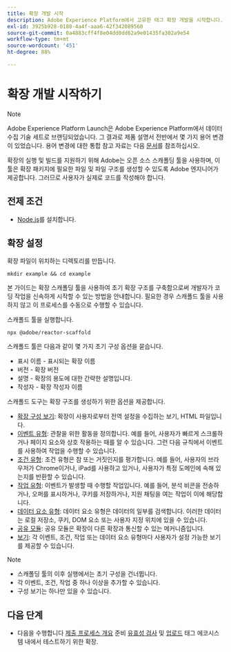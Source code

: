```yaml
---
title: 확장 개발 시작
description: Adobe Experience Platform에서 고유한 태그 확장 개발을 시작합니다.
exl-id: 3925b928-0180-4a4f-aaa6-42f342089560
source-git-commit: 0a4883cff4f8e04dd0dd62a9e01435fa302a9e54
workflow-type: tm+mt
source-wordcount: '451'
ht-degree: 88%

---
```


# 확장 개발 시작하기

>[!NOTE]
>
>Adobe Experience Platform Launch은 Adobe Experience Platform에서 데이터 수집 기술 세트로 브랜딩되었습니다. 그 결과로 제품 설명서 전반에서 몇 가지 용어 변경이 있었습니다. 용어 변경에 대한 통합 참고 자료는 다음 [문서](../term-updates.md)를 참조하십시오.

확장의 실행 및 빌드를 지원하기 위해 Adobe는 오픈 소스 스캐폴딩 툴을 사용하며, 이 툴은 확장 패키지에 필요한 파일 및 파일 구조를 생성할 수 있도록 Adobe 엔지니어가 제공합니다. 그러므로 사용자가 실제로 코드를 작성해야 합니다.

## 전제 조건

* [Node.js](https://nodejs.org/en/download/)를 설치합니다.

## 확장 설정

확장 파일이 위치하는 디렉토리를 만듭니다.

```shell
mkdir example && cd example
```

본 가이드는 확장 스캐폴딩 툴을 사용하여 초기 확장 구조를 구축함으로써 개발자가 코딩 작업을 신속하게 시작할 수 있는 방법을 안내합니다. 필요한 경우 스캐폴드 툴을 사용하지 않고 이 프로세스를 수동으로 수행할 수 있습니다.

스캐폴드 툴을 실행합니다.

```shell
npx @adobe/reactor-scaffold
```

스캐폴드 툴은 다음과 같이 몇 가지 초기 구성 옵션을 묻습니다.

* 표시 이름 - 표시되는 확장 이름
* 버전 - 확장 버전
* 설명 - 확장의 용도에 대한 간략한 설명입니다.
* 작성자 - 확장 작성자 이름

스캐폴드 도구는 확장 구조를 생성하기 위한 옵션을 제공합니다.

* [확장 구성 보기](./configuration.md): 확장이 사용자로부터 전역 설정을 수집하는 보기, HTML 파일입니다.
* [이벤트 유형](./web/event-types.md): 관찰을 위한 활동을 정의합니다. 예를 들어, 사용자가 빠르게 스크롤하거나 페이지 요소와 상호 작용하는 때를 알 수 있습니다. 그런 다음 규칙에서 이벤트를 사용하여 작업을 수행할 수 있습니다.
* [조건 유형](./web/condition-types.md): 조건 유형은 참 또는 거짓인지를 평가합니다.
예를 들어, 사용자의 브라우저가 Chrome이거나, iPad를 사용하고 있거나, 사용자가 특정 도메인에 속해 있는지를 반환할 수 있습니다.
* [작업 유형](./web/action-types.md): 이벤트가 발생할 때 수행할 작업입니다. 예를 들어, 분석 비콘을 전송하거나, 오퍼를 표시하거나, 쿠키를 저장하거나, 지원 채팅을 여는 작업이 이에 해당합니다.
* [데이터 요소 유형](./web/data-element-types.md): 데이터 요소 유형은 데이터의 일부를 검색합니다. 이러한 데이터는 로컬 저장소, 쿠키, DOM 요소 또는 사용자 지정 위치에 있을 수 있습니다.
* [공유 모듈](./web/shared.md): 공유 모듈은 확장이 다른 확장과 통신할 수 있는 메커니즘입니다.
* [보기](./web/views.md): 각 이벤트, 조건, 작업 또는 데이터 요소 유형마다 사용자가 설정 가능한 보기를 제공할 수 있습니다.

>[!NOTE]
>
>* 스캐폴딩 툴의 이후 실행에서는 초기 구성을 건너뜁니다.
>* 각 이벤트, 조건, 작업 중 하나 이상을 추가할 수 있습니다.
>* 구성 보기는 하나만 있을 수 있습니다.


## 다음 단계

* 다음을 수행합니다 [제출 프로세스 개요](./submit/overview.md) 준비 [유효성 검사](./submit/upload-and-test.md#validate) 및 [업로드](./submit/upload-and-test.md#integration) 태그 에코시스템 내에서 테스트하기 위한 확장.

